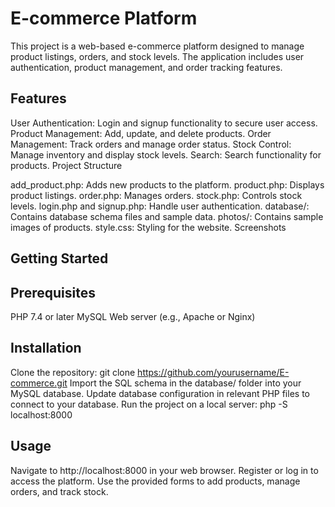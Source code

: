 # E-commerce Platform

This project is a web-based e-commerce platform designed to manage product listings, orders, and stock levels. The application includes user authentication, product management, and order tracking features.

## Features

User Authentication: Login and signup functionality to secure user access.
Product Management: Add, update, and delete products.
Order Management: Track orders and manage order status.
Stock Control: Manage inventory and display stock levels.
Search: Search functionality for products.
Project Structure

add_product.php: Adds new products to the platform.
product.php: Displays product listings.
order.php: Manages orders.
stock.php: Controls stock levels.
login.php and signup.php: Handle user authentication.
database/: Contains database schema files and sample data.
photos/: Contains sample images of products.
style.css: Styling for the website.
Screenshots

## Getting Started

## Prerequisites

PHP 7.4 or later
MySQL
Web server (e.g., Apache or Nginx)

## Installation
Clone the repository:
git clone https://github.com/yourusername/E-commerce.git
Import the SQL schema in the database/ folder into your MySQL database.
Update database configuration in relevant PHP files to connect to your database.
Run the project on a local server:
php -S localhost:8000

## Usage
Navigate to http://localhost:8000 in your web browser.
Register or log in to access the platform.
Use the provided forms to add products, manage orders, and track stock.



